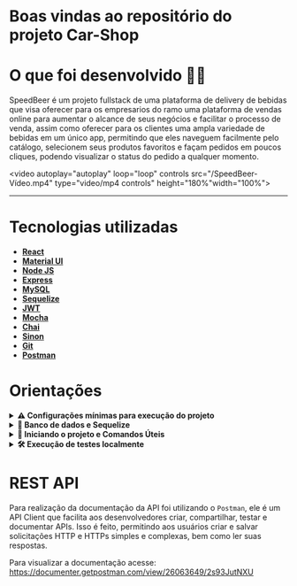 # Boas vindas ao repositório do projeto Car-Shop
 # O que foi desenvolvido  👨‍💻 


  SpeedBeer é um projeto fullstack de uma plataforma de delivery de bebidas que visa oferecer para os empresarios do ramo uma plataforma de vendas online para aumentar o alcance de seus negócios e facilitar o processo de venda, assim como oferecer para os clientes uma ampla variedade de bebidas em um único app, permitindo que eles naveguem facilmente pelo catálogo, selecionem seus produtos favoritos e façam pedidos em poucos cliques, podendo visualizar o status do pedido a qualquer momento.

  <video autoplay="autoplay" loop="loop" controls src="/SpeedBeer-Vídeo.mp4" type="video/mp4 controls" height="180%"width="100%">  
  </video>
  
 
  ---

# Tecnologias utilizadas <a name="tecnologias"></a>

- [**React**](https://legacy.reactjs.org/docs/getting-started.html)
- [**Material UI**](https://mui.com/)
- [**Node JS**](https://nodejs.org/pt-br/)
- [**Express**](https://expressjs.com/pt-br/)
- [**MySQL**](https://www.mysql.com/)
- [**Sequelize**](https://sequelize.org/)
- [**JWT**](https://jwt.io/)
- [**Mocha**](https://mochajs.org/)
- [**Chai**](https://www.chaijs.com)
- [**Sinon**](https://sinonjs.org/)
- [**Git**](https://git-scm.com/)
- [**Postman**](https://www.postman.com/downloads/)


# Orientações <a name="orientacoes"></a>


<details>
<summary><strong> ⚠️ Configurações mínimas para execução do projeto</strong></summary><br />

➡️ O `node` deve ter versão igual ou superior à `16.14.0 LTS`:
  - Para instalar o nvm, [acesse esse link](https://github.com/nvm-sh/nvm#installing-and-updating);
  - Rode os comandos abaixo para instalar a versão correta de `node` e usá-la:
    - `nvm install 16.14 --lts`
    - `nvm use 16.14`
    - `nvm alias default 16.14`

</details>

<details>
  <summary>
    <strong>🏦 Banco de dados e Sequelize</strong>
  </summary><br>

  Para o banco de dados, foi utilizado o ORM `Sequelize`, que fará interface com o `MySQL` com base no Diagrama ER a seguir:

  [Diagrama de ER](Diagrama-ER.png)

</details>

<details>
<summary><strong> 🔰 Iniciando o projeto e Comandos Úteis</strong></summary><br />

  1. Clone o repositório
  * `git clone git@github.com:luizfilipelgs/SpeedBeer-App-Delivery-Fullstack.git`

  2. Entre na pasta do repositório que você acabou de clonar:
  * `cd SpeedBeer-App-Delivery-Fullstack`

  3. Instalar as dependências e roda o Sequelize (Isso ja ira instalar tanto o front quanto o backend).
  * `npm run dev:prestart`

  * dev:prestart: A partir da raiz, esse comando faz o processo de instalação de dependências (npm i) nos dois projetos (./front-end e ./back-end) e roda o Sequelize no ./back-end (lembrar de configurar o .env no mesmo);

  4. Inicialize o servidor.
  * Dentro do projeto, vá para a pasta do back-end `cd back-end/`
  * Execute `npm run dev` para inicializar o servidor 
  * Aparecerá no terminal a mensagem `Api rodando na porta 3001`

  5. Inicialize a aplicação.
  * Dentro do projeto, vá para a pasta do Front-end `cd front-end/`
  * Execute `npm start` 
  * Uma aba será aberta em seu navegador com a aplicação rodando na porta 3000.

  6. Portas.
   - Porta Front-End - http://localhost:3000
   - Porta Back-End - http://localhost:3001

  7. Resetando Banco de Dados.
   
  * `npm run db:reset`
  * db:reset: Roda os scripts do Sequelize restaurando o banco de dados de desenvolvimento (final -dev). Utilize esse script caso ocorra algum problema no seu banco local;

  * `npm run db:reset:debug`
  * db:reset:debug: Roda os scripts do Sequelize restaurando o banco de dados de desenvolvimento (final -dev). Utilize esse script caso ocorra algum problema no seu banco local. Esse comando também é capaz de retornar informações detalhadas de erros (quando ocorrerem no processo);

</details>

<details>

## Testes Back-end 

  <summary><strong>🛠 Execução de testes localmente</strong></summary>

  Para executar os testes localmente, basta executar na pasta de back-end o comando `npm run test:coverage`.

  Você verá a lista de testes aprovados e a tabela de cobertura deles.
  <br>
</details>

# REST API <a name="rest-api"></a>

  Para realização da documentação da API foi utilizando o `Postman`, ele é um API Client que facilita aos desenvolvedores criar, compartilhar, testar e documentar APIs. Isso é feito, permitindo aos usuários criar e salvar solicitações HTTP e HTTPs simples e complexas, bem como ler suas respostas.

  Para visualizar a documentação acesse: https://documenter.getpostman.com/view/26063649/2s93JutNXU
